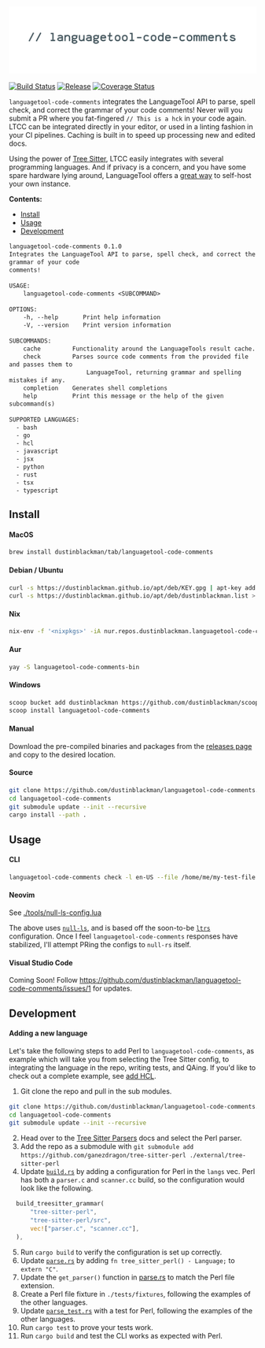 ![languagetool-code-comments](.github/banner.jpg)

[![Build Status](https://img.shields.io/github/workflow/status/dustinblackman/languagetool-code-comments/Test?branch=master)](https://github.com/dustinblackman/languagetool-code-comments/actions)
[![Release](https://img.shields.io/github/v/release/dustinblackman/languagetool-code-comments)](https://github.com/dustinblackman/languagetool-code-comments/releases)
[![Coverage Status](https://coveralls.io/repos/github/dustinblackman/languagetool-code-comments/badge.svg?branch=master)](https://coveralls.io/github/dustinblackman/languagetool-code-comments?branch=master)

`languagetool-code-comments` integrates the LanguageTool API to parse, spell check, and correct the grammar of your code comments! Never will you submit a PR where you fat-fingered `// This is a hck` in your code again. LTCC can be integrated directly in your editor, or used in a linting fashion in your CI pipelines. Caching is built in to speed up processing new and edited docs.

Using the power of [Tree Sitter](https://tree-sitter.github.io/tree-sitter/#available-parsers), LTCC easily integrates with several programming languages. And if privacy is a concern, and you have some spare hardware lying around, LanguageTool offers a [great way](https://dev.languagetool.org/http-server) to self-host your own instance.

**Contents:**

- [Install](#Install)
- [Usage](#Usage)
- [Development](#Development)

<!-- command-help start -->

```
languagetool-code-comments 0.1.0
Integrates the LanguageTool API to parse, spell check, and correct the grammar of your code
comments!

USAGE:
    languagetool-code-comments <SUBCOMMAND>

OPTIONS:
    -h, --help       Print help information
    -V, --version    Print version information

SUBCOMMANDS:
    cache         Functionality around the LanguageTools result cache.
    check         Parses source code comments from the provided file and passes them to
                      LanguageTool, returning grammar and spelling mistakes if any.
    completion    Generates shell completions
    help          Print this message or the help of the given subcommand(s)

SUPPORTED LANGUAGES:
  - bash
  - go
  - hcl
  - javascript
  - jsx
  - python
  - rust
  - tsx
  - typescript
```

<!-- command-help end -->

## Install

#### MacOS

```sh
brew install dustinblackman/tab/languagetool-code-comments
```

#### Debian / Ubuntu

```sh
curl -s https://dustinblackman.github.io/apt/deb/KEY.gpg | apt-key add -
curl -s https://dustinblackman.github.io/apt/deb/dustinblackman.list > /etc/apt/sources.list.d/dustinblackman.list
```

#### Nix

```sh
nix-env -f '<nixpkgs>' -iA nur.repos.dustinblackman.languagetool-code-comments
```

#### Aur

```sh
yay -S languagetool-code-comments-bin
```

#### Windows

```sh
scoop bucket add dustinblackman https://github.com/dustinblackman/scoop-bucket.git
scoop install languagetool-code-comments
```

#### Manual

Download the pre-compiled binaries and packages from the [releases page](https://github.com/dustinblackman/languagetool-code-comments/releases) and
copy to the desired location.

#### Source

```sh
git clone https://github.com/dustinblackman/languagetool-code-comments.git
cd languagetool-code-comments
git submodule update --init --recursive
cargo install --path .
```

## Usage

#### CLI

```sh
languagetool-code-comments check -l en-US --file /home/me/my-test-file.rs
```

#### Neovim

See [./tools/null-ls-config.lua](./tools/null-ls-config.lua)

The above uses [`null-ls`](https://github.com/jose-elias-alvarez/null-ls.nvim), and is based off the soon-to-be
[`ltrs`](https://github.com/jose-elias-alvarez/null-ls.nvim/pull/997) configuration. Once I feel `languagetool-code-comments` responses have stabilized, I'll attempt PRing the configs to `null-rs` itself.

#### Visual Studio Code

Coming Soon! Follow https://github.com/dustinblackman/languagetool-code-comments/issues/1 for updates.

## Development

#### Adding a new language

Let's take the following steps to add Perl to `languagetool-code-comments`, as example which will take you from selecting the Tree
Sitter config, to integrating the language in the repo, writing tests, and QAing. If you'd like to check out a complete example,
see [add HCL](https://github.com/dustinblackman/languagetool-code-comments/commit/4bbba4ceba9553a64a8c921afc61fc014987354a).

1. Git clone the repo and pull in the sub modules.

```sh
git clone https://github.com/dustinblackman/languagetool-code-comments.git
cd languagetool-code-comments
git submodule update --init --recursive
```

2. Head over to the [Tree Sitter Parsers](https://tree-sitter.github.io/tree-sitter/#available-parsers) docs and select the Perl parser.
3. Add the repo as a submodule with `git submodule add https://github.com/ganezdragon/tree-sitter-perl ./external/tree-sitter-perl`
4. Update [`build.rs`](./build.rs) by adding a configuration for Perl in the `langs` vec. Perl has both a `parser.c` and `scanner.cc` build, so the configuration would look like the following.

```rust
  build_treesitter_grammar(
      "tree-sitter-perl",
      "tree-sitter-perl/src",
      vec!["parser.c", "scanner.cc"],
  ),
```

5. Run `cargo build` to verify the configuration is set up correctly.
6. Update [`parse.rs`](./src/parse.rs) by adding `fn tree_sitter_perl() - Language;` to `extern "C"`.
7. Update the `get_parser()` function in [parse.rs](./src/parse.rs) to match the Perl file extension.
8. Create a Perl file fixture in `./tests/fixtures`, following the examples of the other languages.
9. Update [`parse_test.rs`](./src/parse_test.rs) with a test for Perl, following the examples of the other languages.
10. Run `cargo test` to prove your tests work.
11. Run `cargo build` and test the CLI works as expected with Perl.
